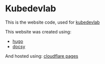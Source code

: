 # Kubedevlab

This is the website code, used for [kubedevlab](https://www.kubedevlab.com)

This website was created using:

- [hugo](https://gohugo.io/)
- [docsy](https://www.docsy.dev/)

And hosted using: [cloudflare pages](https://pages.cloudflare.com/)
